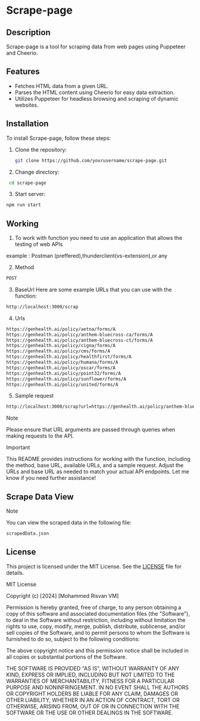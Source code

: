 # Scrape-page

## Description

Scrape-page is a tool for scraping data from web pages using Puppeteer and Cheerio.

## Features

- Fetches HTML data from a given URL.
- Parses the HTML content using Cheerio for easy data extraction.
- Utilizes Puppeteer for headless browsing and scraping of dynamic websites.

## Installation

To install Scrape-page, follow these steps:

1. Clone the repository:

   ```bash
   git clone https://github.com/yourusername/scrape-page.git

   ```

2. Change directory:

```bash
 cd scrape-page
```

3. Start server:

```bash
npm run start

```

## Working

1. To work with function you need to use an application that allows the testing of web APIs

example : Postman (preffered),thunderclient(vs-extension),or any

2. Method

```bash
POST
```

3. BaseUrl
   Here are some example URLs that you can use with the function:

```bash
http://localhost:3000/scrap
```

4. Urls

```bash
https://genhealth.ai/policy/aetna/forms/A
https://genhealth.ai/policy/anthem-bluecross-ca/forms/A
https://genhealth.ai/policy/anthem-bluecross-ct/forms/A
https://genhealth.ai/policy/cigna/forms/A
https://genhealth.ai/policy/cms/forms/A
https://genhealth.ai/policy/healthfirst/forms/A
https://genhealth.ai/policy/humana/forms/A
https://genhealth.ai/policy/oscar/forms/A
https://genhealth.ai/policy/point32/forms/A
https://genhealth.ai/policy/sunflower/forms/A
https://genhealth.ai/policy/united/forms/A

```

5. Sample request

```bash
http://localhost:3000/scrap?url=https://genhealth.ai/policy/anthem-bluecross-ct/forms/A
```

>[!NOTE]
Please ensure that URL arguments are passed through queries when making requests to the API.

>[!IMPORTANT]
This README provides instructions for working with the function, including the method, base URL, available URLs, and a sample request. Adjust the URLs and base URL as needed to match your actual API endpoints. Let me know if you need further assistance!

## Scrape Data View

>[!NOTE]
You can view the scraped data in the following file:

```bash
scrapedData.json
```

## License

This project is licensed under the MIT License. See the [LICENSE](LICENSE) file for details.

MIT License

Copyright (c) [2024] [Mohammed Risvan VM]

Permission is hereby granted, free of charge, to any person obtaining a copy
of this software and associated documentation files (the "Software"), to deal
in the Software without restriction, including without limitation the rights
to use, copy, modify, merge, publish, distribute, sublicense, and/or sell
copies of the Software, and to permit persons to whom the Software is
furnished to do so, subject to the following conditions:

The above copyright notice and this permission notice shall be included in all
copies or substantial portions of the Software.

THE SOFTWARE IS PROVIDED "AS IS", WITHOUT WARRANTY OF ANY KIND, EXPRESS OR
IMPLIED, INCLUDING BUT NOT LIMITED TO THE WARRANTIES OF MERCHANTABILITY,
FITNESS FOR A PARTICULAR PURPOSE AND NONINFRINGEMENT. IN NO EVENT SHALL THE
AUTHORS OR COPYRIGHT HOLDERS BE LIABLE FOR ANY CLAIM, DAMAGES OR OTHER
LIABILITY, WHETHER IN AN ACTION OF CONTRACT, TORT OR OTHERWISE, ARISING FROM,
OUT OF OR IN CONNECTION WITH THE SOFTWARE OR THE USE OR OTHER DEALINGS IN THE
SOFTWARE.
